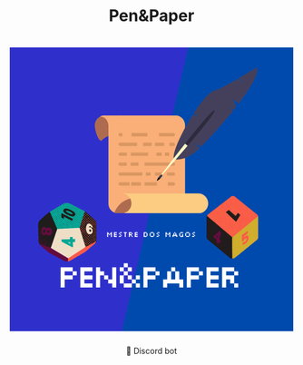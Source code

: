 <h1 align="center">Pen&Paper</h1>
<h1 align="center">
    <img src="./img/Mestre dos magos.png">
</h1>
<p align="center">🚀 Discord bot </p>

